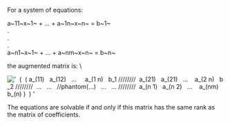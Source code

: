 For a system of equations:

a~11~x~1~ + ... + a~1n~x~n~ = b~1~\
 .\
 .\
 .\
 a~n1~x~1~ + ... + a~nm~x~n~ = b~n~

the augmented matrix is: \\

!['  (  ( a\_(11)   a\_(12)   ...     a\_(1 n)   b\_1 ////////  a\_(21)   a\_(21)   ...    a\_(2 n)   b\_2 ////////  ...   ...   //phantom(...)   ...   ... ////////  a\_(n 1)   a\_(n 2)   ...    a\_(nm)   b\_(n) )  ) '](../dictionary/equation_images/3080.1..png)

The equations are solvable if and only if this matrix has the same rank
as the matrix of coefficients.
